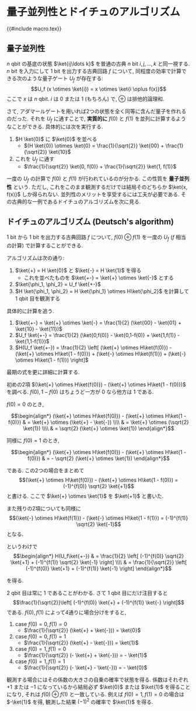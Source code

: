 # 量子並列性とドイチュのアルゴリズム

{{#include macro.tex}}

## 量子並列性

$n$ qbit の基底の状態 $\ket{ij\ldots k}$ を普通の古典 $n$ bit $i,j,\ldots,k$ と同一視する.
$n$ bit を入力にして 1 bit を出力する古典回路 $f$ について,
同程度の効率で計算できる次のような量子ゲート $U_f$ が存在する:
$$U_f (x \otimes \ket{i}) = x \otimes \ket{i \oplus f(x)}$$
ここで $x$ は $n$ qbit.
$i$ は $0$ または $1$ (もちろん) で, $\oplus$ は排他的論理和.

さて, アダマールゲートを用いれば2つの状態を全く同等に含んだ量子を作れるのだった.
それを $U_f$ に通すことで,
**実質的に** $f(0)$ と $f(1)$ を並列に計算するようなことができる.
具体的には次を実行する.

1. $H \ket{0}$ に $\ket{0}$ を並べる
    - $(H \ket{0}) \otimes \ket{0} = \frac{1}{\sqrt{2}} \ket{00} + \frac{1}{\sqrt{2}} \ket{10}$
1. これを $U_f$ に通す
    - $\frac{1}{\sqrt{2}} \ket{0, f(0)} + \frac{1}{\sqrt{2}} \ket{1, f(1)}$

一度の $U_f$ の計算で $f(0)$ と $f(1)$ が行われているのが分かる.
この性質を **量子並列性** という.
ただし, これをこのまま観測するだけでは結局そのどちらか
$\ket{x, f(x)}$
しか得られない.
並列性のメリットを享受するには工夫が必要である.
その古典的な一例であるドイチュのアルゴリズムを次に見る.

## ドイチュのアルゴリズム (Deutsch's algorithm)

1 bit から 1 bit を出力する古典回路 $f$ について,
$f(0) \oplus f(1)$ を一度の $U_f$ ($f$ 相当の計算) で計算することができる.

アルゴリズムは次の通り:

1. $\ket{+} = H \ket{0}$ と $\ket{-} = H \ket{1}$ を得る
    - これを並べたものを $\ket{+-} = \ket{+} \otimes \ket{-}$ とする
1. $\ket{\phi_1, \phi_2} = U_f \ket{+-}$
1. $H \ket{\phi_1, \phi_2} = H \ket{\phi_1} \otimes H\ket{\phi_2}$ を計算して 1 qbit 目を観測する

具体的に計算を追う.

1. $\ket{+-} = \ket{+} \otimes \ket{-} = \frac{1}{2} (\ket{00} - \ket{01} + \ket{10} - \ket{11})$
1. $U_f \ket{+-} = \frac{1}{2} (\ket{0,f(0)} - \ket{0,1-f(0)} + \ket{1,f(1)} - \ket{1,1-f(1)})$
1. $H(U_f \ket{+-}) = \frac{1}{2} \left[ (\ket{+} \otimes H\ket{f(0)}) - (\ket{+} \otimes H\ket{1 - f(0)}) + (\ket{-} \otimes H\ket{f(1)}) + (\ket{-} \otimes H\ket{1 - f(1)}) \right]$

最期の式を更に詳細に計算する.

初めの2項
$(\ket{+} \otimes H\ket{f(0)}) - (\ket{+} \otimes H\ket{1 - f(0)})$
を調べる.
$f(0), 1-f(0)$ はちょうど一方が 0 なら他方は 1 である.

$f(0) = 0$ のとき,

$$\begin{align*}
(\ket{+} \otimes H\ket{f(0)}) - (\ket{+} \otimes H\ket{1 - f(0)})
& = \ket{+} \otimes (\ket{+} - \ket{-}) \\\\
& = \ket{+} \otimes (\sqrt{2} \ket{1}) \\\\
& = \sqrt{2} (\ket{+} \otimes \ket{1})
\end{align*}$$

同様に $f(0)=1$ のとき,

$$\begin{align*}
(\ket{+} \otimes H\ket{f(0)}) - (\ket{+} \otimes H\ket{1 - f(0)})
& = - \sqrt{2} (\ket{+} \otimes \ket{1})
\end{align*}$$

である. この2つの場合をまとめて
$$(\ket{+} \otimes H\ket{f(0)}) - (\ket{+} \otimes H\ket{1 - f(0)}) = (-1)^{f(0)} \sqrt{2} \ket{+1}$$
と書ける.
ここで $\ket{+} \otimes \ket{1}$ を $\ket{+1}$ と書いた.

また残りの2項についても同様に
$$(\ket{-} \otimes H\ket{f(1)}) - (\ket{-} \otimes H\ket{1 - f(1)})
= (-1)^{f(1)} \sqrt{2} \ket{-1}$$
となる.

というわけで
$$\begin{align*}
H(U_f\ket{+-})
& = \frac{1}{2} \left[
    (-1)^{f(0)} \sqrt{2} \ket{+1} + (-1)^{f(1)} \sqrt{2} \ket{-1}
\right] \\\\
& = \frac{1}{\sqrt{2}} \left[
    (-1)^{f(0)} \ket{+1} + (-1)^{f(1)} \ket{-1}
\right]
\end{align*}$$

を得る.

2 qbit 目は常に $1$ であることがわかる.
さて 1 qbit 目にだけ注目すると
$$\frac{1}{\sqrt{2}}\left[ (-1)^{f(0)} \ket{+} + (-1)^{f(1)} \ket{-} \right]$$
である.
$f(0), f(1)$ によって4通りに場合分けをすると,

1. case $f(0)=0, f(1)=0$
    - $\frac{1}{\sqrt{2}} (\ket{+} + \ket{-})) = \ket{0}$
1. case $f(0)=0, f(1)=1$
    - $\frac{1}{\sqrt{2}} (\ket{+} - \ket{-})) = \ket{1}$
1. case $f(0)=1, f(1)=0$
    - $\frac{1}{\sqrt{2}} (- \ket{+} + \ket{-})) = - \ket{1}$
1. case $f(0)=1, f(1)=1$
    - $\frac{1}{\sqrt{2}} (- \ket{+} - \ket{-})) = - \ket{0}$

観測する場合にはその係数の大きさの自乗の確率で状態を得る.
係数はそれぞれ $+1$ または $-1$ になっているから結局必ず $\ket{0}$ または $\ket{1}$ を得ることになり, それは $f(0) \oplus f(1)$ と一致している.
例えば $f(0)=1, f(1)=0$ の場合は $-\ket{1}$ を得, 観測した結果 $(-1)^2$ の確率で $\ket{1}$ を得る.
